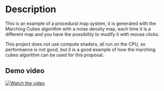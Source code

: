 # Description
This is an example of a procedural map system, it is generated with the Marching Cubes algorithm with a noise density map, each time it is a different map and you have the possibility to modify it with mouse clicks.

This project does not use compute shaders, all run on the CPU, so performance is not good, but it is a good example of how the marching cubes algorithm can be used for this proposal.

## Demo video

[![Watch the video](https://img.youtube.com/vi/lc6ftuCdBD0/maxresdefault.jpg)](https://youtu.be/lc6ftuCdBD0)